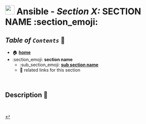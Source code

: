 # <img src="../assets/img/ansible.png" width="30px"> **Ansible** - ***Section X:*** **SECTION NAME** :section_emoji:

## ***Table*** *of* ***`Contents`*** 📜

* 🏠 [**home**](../README.md)
* :section_emoji: **section name**
  * :sub_section_emoji: [**sub section name**](sub_section_name/README.md)
  * 🔗 related links for this section

<br />


## **Description** 👀




<br />

[↩️](../README.md)

